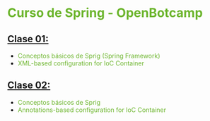 # <sg>Curso de Spring - OpenBotcamp</sg>

## [Clase 01:](./Clase01)

* <sg>Conceptos básicos de Sprig (Spring Framework)</sg>
* <sg>XML-based configuration for IoC Container</sg>

## [Clase 02:](./Clase02)

* <sg>Conceptos básicos de Sprig</sg>
* <sg>Annotations-based configuration for IoC Container</sg>

<style>
    sg {color: #6CB52D} /* Spring Green */
</style>